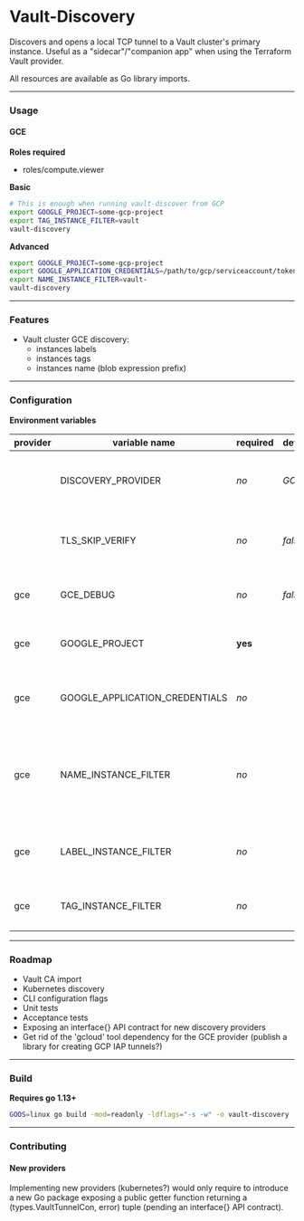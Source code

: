 # Vault-Discovery

Discovers and opens a local TCP tunnel to a Vault cluster's primary instance.
Useful as a "sidecar"/"companion app" when using the Terraform Vault provider.

All resources are available as Go library imports.

---

### Usage

#### GCE

**Roles required**
* roles/compute.viewer

**Basic**
```sh
# This is enough when running vault-discover from GCP
export GOOGLE_PROJECT=some-gcp-project
export TAG_INSTANCE_FILTER=vault
vault-discovery
```

**Advanced**
```sh
export GOOGLE_PROJECT=some-gcp-project
export GOOGLE_APPLICATION_CREDENTIALS=/path/to/gcp/serviceaccount/token
export NAME_INSTANCE_FILTER=vault-
vault-discovery
```


---
### Features
* Vault cluster GCE discovery:
  * instances labels
  * instances tags
  * instances name (blob expression prefix)

---

### Configuration

**Environment variables**

|provider|variable name|required|default|description|
|---|---|---|---|---|
| |DISCOVERY_PROVIDER|*no*|*GCE*|For now, only the "GCE" provider is available.|
| |TLS_SKIP_VERIFY|*no*|*false*|Whether to skip or not Vault endpoint certificate.|
|gce|GCE_DEBUG|*no*|*false*|Whether to enable gcloud stdout/stderr|
|gce|GOOGLE_PROJECT|**yes**| |Name of the GCP project to look for instances.|
|gce|GOOGLE_APPLICATION_CREDENTIALS|*no*| |Should not be needed when running from GCP.|
|gce|NAME_INSTANCE_FILTER|*no*| |Blob expression prefix to filter instances (example: 'vault-' == 'vault-*').|
|gce|LABEL_INSTANCE_FILTER|*no*| |**Single** instance label value to filter instances.|
|gce|TAG_INSTANCE_FILTER|*no*| |**Single** instance tag value to filter instances.|

---

### Roadmap
* Vault CA import
* Kubernetes discovery
* CLI configuration flags
* Unit tests
* Acceptance tests
* Exposing an interface{} API contract for new discovery providers
* Get rid of the 'gcloud' tool dependency for the GCE provider (publish a library for creating GCP IAP tunnels?)

---

### Build

**Requires go 1.13+**

```sh
GOOS=linux go build -mod=readonly -ldflags="-s -w" -o vault-discovery
```

---

### Contributing
#### New providers

Implementing new providers (kubernetes?) would only require to introduce a new Go package exposing a public getter function returning a (types.VaultTunnelCon, error) tuple (pending an interface{} API contract).
